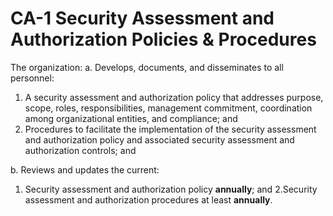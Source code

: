 # CA-1 Security Assessment and Authorization Policies & Procedures
The organization:
a. Develops, documents, and disseminates to all personnel:
   1. A security assessment and authorization policy that addresses purpose, scope, roles, responsibilities, management commitment, coordination among organizational entities, and compliance; and
   2. Procedures to facilitate the implementation of the security assessment and authorization policy and associated security assessment and authorization controls; and
   
b. Reviews and updates the current:
   1. Security assessment and authorization policy **annually**; and
   2.Security assessment and authorization procedures at least **annually**.
